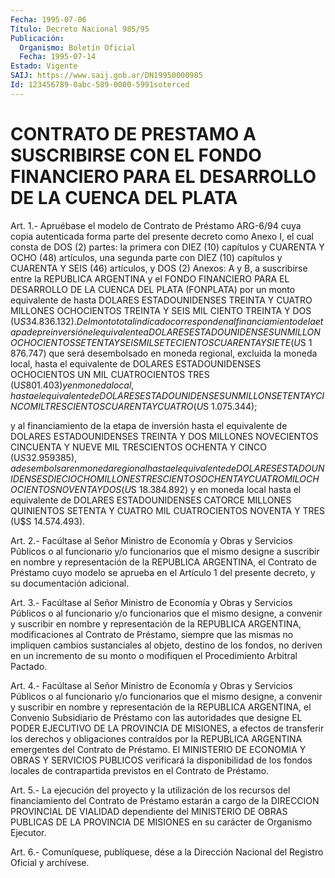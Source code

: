 ```yaml
---
Fecha: 1995-07-06
Título: Decreto Nacional 985/95
Publicación:
  Organismo: Boletín Oficial
  Fecha: 1995-07-14
Estado: Vigente
SAIJ: https://www.saij.gob.ar/DN19950000985
Id: 123456789-0abc-589-0000-5991soterced
---
```

# CONTRATO DE PRESTAMO A SUSCRIBIRSE CON EL FONDO FINANCIERO PARA EL DESARROLLO DE LA CUENCA DEL PLATA

<a id="1"></a>
Art.  1.- Apruébase el modelo de Contrato de Préstamo ARG-6/94 cuya copia autenticada  forma parte del presente decreto como Anexo I, el cual consta de DOS  (2)  partes:  la  primera  con  DIEZ (10) capítulos  y CUARENTA Y OCHO (48) artículos, una segunda parte  con DIEZ (10) capítulos  y  CUARENTA  Y  SEIS (46) artículos, y DOS (2) Anexos:  A y B, a suscribirse entre la  REPUBLICA  ARGENTINA  y  el FONDO  FINANCIERO  PARA  EL  DESARROLLO  DE  LA  CUENCA  DEL  PLATA (FONPLATA) por un monto equivalente de hasta DOLARES ESTADOUNIDENSES  TREINTA  Y  CUATRO  MILLONES OCHOCIENTOS TREINTA Y SEIS  MIL CIENTO TREINTA Y DOS (U$S 34.836.132).  Del  monto  total indicado corresponden al financiamiento de la etapa de preinversión  el  equivalente  a  DOLARES ESTADOUNIDENSES UN MILLON OCHOCIENTOS SETENTA Y SEIS MIL SETECIENTOS  CUARENTA Y SIETE (U$S 1 876.747)  que  será  desembolsado en moneda regional,  excluida  la moneda  local,  hasta el  equivalente  de  DOLARES  ESTADOUNIDENSES OCHOCIENTOS UN MIL  CUATROCIENTOS  TRES  (U$S  801.403) y en moneda local,  hasta el equivalente de DOLARES ESTADOUNIDENSES  UN  MILLON SETENTA Y  CINCO MIL TRESCIENTOS CUARENTA Y CUATRO (U$S 1.075.344);

y al financiamiento  de  la etapa de inversión hasta el equivalente de  DOLARES ESTADOUNIDENSES  TREINTA  Y  DOS  MILLONES  NOVECIENTOS CINCUENTA  Y  NUEVE  MIL  TRESCIENTOS  OCHENTA  Y CINCO (U$S 32.959 385),  a  desembolsar  en  moneda regional hasta el equivalente  de DOLARES ESTADOUNIDENSES DIECIOCHO  MILLONES  TRESCIENTOS  OCHENTA Y CUATRO MIL OCHOCIENTOS NOVENTA Y DOS  (U$S 18.384.892) y en  moneda local  hasta  el  equivalente  de  DOLARES  ESTADOUNIDENSES CATORCE MILLONES  QUINIENTOS SETENTA Y CUATRO MIL CUATROCIENTOS  NOVENTA  Y TRES (U$S 14.574.493).

<a id="2"></a>
Art.  2.-  Facúltase  al  Señor Ministro de Economía y Obras y Servicios Públicos o al funcionario  y/o  funcionarios que el mismo designe  a  suscribir en nombre y representación  de  la  REPUBLICA ARGENTINA, el  Contrato  de  Préstamo  cuyo modelo se aprueba en el Artículo  1  del  presente  decreto, y su documentación  adicional.

<a id="3"></a>
Art.  3.-  Facúltase  al  Señor Ministro de Economía y Obras y Servicios Públicos o al funcionario  y/o  funcionarios que el mismo designe, a convenir y suscribir en nombre y  representación  de  la REPUBLICA   ARGENTINA,  modificaciones  al  Contrato  de  Préstamo, siempre  que  las  mismas  no  impliquen  cambios  sustanciales  al objeto, destino  de  los  fondos, no deriven en un incremento de su monto o modifiquen el Procedimiento Arbitral Pactado.

<a id="4"></a>
Art.  4.-  Facúltase  al  Señor Ministro de Economía y Obras y Servicios Públicos o al funcionario  y/o  funcionarios que el mismo designe, a convenir y suscribir en nombre y  representación  de  la REPUBLICA  ARGENTINA,  el  Convenio Subsidiario de Préstamo con las autoridades  que designe EL PODER  EJECUTIVO  DE  LA  PROVINCIA  DE MISIONES, a efectos  de  transferir  los  derechos  y  obligaciones contraídos  por  la REPUBLICA ARGENTINA emergentes del Contrato  de Préstamo. El MINISTERIO  DE  ECONOMIA  Y OBRAS Y SERVICIOS PUBLICOS verificará la disponibilidad de los fondos locales de contrapartida previstos en el Contrato de Préstamo.

<a id="5"></a>
Art.  5.-  La  ejecución  del proyecto y la utilización de los recursos del financiamiento del  Contrato  de  Préstamo  estarán  a cargo  de  la  DIRECCION  PROVINCIAL  DE  VIALIDAD  dependiente del MINISTERIO  DE  OBRAS  PUBLICAS DE LA PROVINCIA DE MISIONES  en  su carácter de Organismo Ejecutor.

<a id="6"></a>
Art. 6.- Comuníquese, publíquese, dése a la Dirección Nacional del Registro Oficial y archívese.